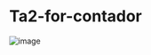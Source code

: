 # Ta2-for-contador

![image](https://user-images.githubusercontent.com/66571686/181631612-001cf57d-f07c-44c2-8d03-98106d1ea9d2.png)
